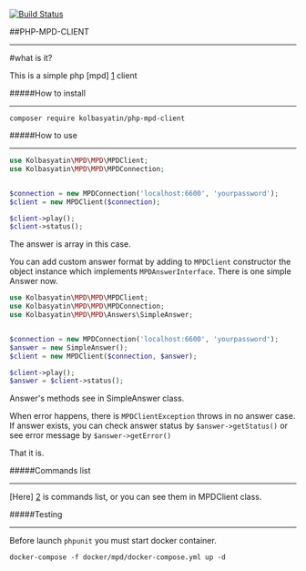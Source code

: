 [![Build Status](https://travis-ci.com/Kolbasyatin/PHP-MPD-CLIENT.svg?branch=master)](https://travis-ci.com/Kolbasyatin/PHP-MPD-CLIENT)

##PHP-MPD-CLIENT

- - -
\#what is it?

This is a simple php [mpd] [1] client 

#####How to install
- - -

`composer require kolbasyatin/php-mpd-client`

#####How to use
- - -

```php
use Kolbasyatin\MPD\MPD\MPDClient;
use Kolbasyatin\MPD\MPD\MPDConnection;


$connection = new MPDConnection('localhost:6600', 'yourpassword');
$client = new MPDClient($connection);

$client->play();
$client->status();

```
The answer is array in this case.

You can add custom answer format by adding to `MPDClient` constructor the object instance which implements `MPDAnswerInterface`.
There is one simple Answer now.

```php
use Kolbasyatin\MPD\MPD\MPDClient;
use Kolbasyatin\MPD\MPD\MPDConnection;
use Kolbasyatin\MPD\MPD\Answers\SimpleAnswer;


$connection = new MPDConnection('localhost:6600', 'yourpassword');
$answer = new SimpleAnswer();
$client = new MPDClient($connection, $answer);

$client->play();
$answer = $client->status();
```

Answer's methods see in SimpleAnswer class.


When error happens, there is `MPDClientException` throws in no answer case.
If answer exists, you can check answer status by `$answer->getStatus()` 
or see error message by `$answer->getError()` 


That it is.

#####Commands list
- - -
 [Here] [2] is commands list, or you can see them in MPDClient class.
 

#####Testing
- - -

Before launch `phpunit` you must start docker container.

`docker-compose -f docker/mpd/docker-compose.yml up -d`
 
 
 [1]: https://www.musicpd.org/
 [2]: https://www.musicpd.org/doc/html/protocol.html#command-lists
 
 
